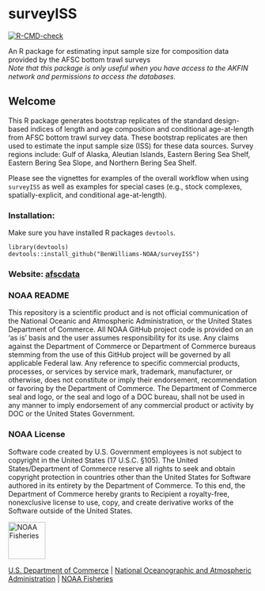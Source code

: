 # surveyISS
<!-- badges: start -->
[![R-CMD-check](https://github.com/BenWilliams-NOAA/surveyISS/actions/workflows/R-CMD-check.yaml/badge.svg)](https://github.com/BenWilliams-NOAA/surveyISS/actions/workflows/R-CMD-check.yaml)
<!-- badges: end -->


An R package for estimating input sample size for composition data provided by the AFSC bottom trawl surveys  
*Note that this package is only useful when you have access to the AKFIN network and permissions to access the databases.*  

## Welcome 

This R package generates bootstrap replicates of the standard design-based indices of length and age composition and conditional age-at-length from AFSC bottom trawl survey data. 
These bootstrap replicates are then used to estimate the input sample size (ISS) for these data sources.
Survey regions include: Gulf of Alaska, Aleutian Islands, Eastern Bering Sea Shelf, Eastern Bering Sea Slope, and Northern Bering Sea Shelf.

Please see the vignettes for examples of the overall workflow when using `surveyISS` as well as examples for special cases (e.g., stock complexes, spatially-explicit, and conditional age-at-length).

### Installation:
Make sure you have installed R packages `devtools`.  
```
library(devtools)
devtools::install_github("BenWilliams-NOAA/surveyISS")
```

### Website: [afscdata](https://benwilliams-noaa.github.io/surveyISS/)

### NOAA README

This repository is a scientific product and is not official communication of the National Oceanic and Atmospheric Administration, or the United States Department of Commerce. 
All NOAA GitHub project code is provided on an ‘as is’ basis and the user assumes responsibility for its use. 
Any claims against the Department of Commerce or Department of Commerce bureaus stemming from the use of this GitHub project will be governed by all applicable Federal law. 
Any reference to specific commercial products, processes, or services by service mark, trademark, manufacturer, or otherwise, does not constitute or imply their endorsement, recommendation or favoring by the Department of Commerce.
The Department of Commerce seal and logo, or the seal and logo of a DOC bureau, shall not be used in any manner to imply endorsement of any commercial product or activity by DOC or the United States Government.

### NOAA License

Software code created by U.S. Government employees is not subject to copyright in the United States (17 U.S.C. §105). 
The United States/Department of Commerce reserve all rights to seek and obtain copyright protection in countries other than the United States for
Software authored in its entirety by the Department of Commerce. 
To this end, the Department of Commerce hereby grants to Recipient a royalty-free, nonexclusive license to use, copy, and create derivative works of the Software outside of the United States.

<img src="https://raw.githubusercontent.com/nmfs-general-modeling-tools/nmfspalette/main/man/figures/noaa-fisheries-rgb-2line-horizontal-small.png" height="75" alt="NOAA Fisheries">

[U.S. Department of Commerce](https://www.commerce.gov/) | [National
Oceanographic and Atmospheric Administration](https://www.noaa.gov) |
[NOAA Fisheries](https://www.fisheries.noaa.gov/)
